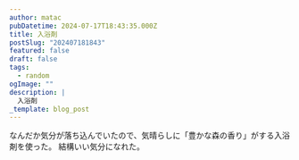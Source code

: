 ```yaml
---
author: matac
pubDatetime: 2024-07-17T18:43:35.000Z
title: 入浴剤
postSlug: "202407181843"
featured: false
draft: false
tags:
  - random
ogImage: ""
description: |
  入浴剤
_template: blog_post
---
```


なんだか気分が落ち込んでいたので、気晴らしに「豊かな森の香り」がする入浴剤を使った。
結構いい気分になれた。
